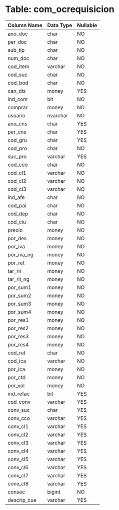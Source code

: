 # Table: com_ocrequisicion

| Column Name | Data Type | Nullable |
|-------------|-----------|----------|
| ano_doc | char | NO |
| per_doc | char | NO |
| sub_tip | char | NO |
| num_doc | char | NO |
| cod_item | varchar | NO |
| cod_suc | char | NO |
| cod_bod | char | NO |
| can_dis | money | YES |
| ind_com | bit | NO |
| comprar | money | NO |
| usuario | nvarchar | NO |
| ano_cns | char | YES |
| per_cns | char | YES |
| cod_gru | char | YES |
| cod_pro | char | NO |
| suc_pro | varchar | YES |
| cod_cco | char | NO |
| cod_cl1 | varchar | NO |
| cod_cl2 | varchar | NO |
| cod_cl3 | varchar | NO |
| ind_afe | char | NO |
| cod_pai | char | NO |
| cod_dep | char | NO |
| cod_ciu | char | NO |
| precio | money | NO |
| por_des | money | NO |
| por_iva | money | NO |
| por_iva_ng | money | NO |
| por_ret | money | NO |
| tar_rii | money | NO |
| tar_rii_ng | money | NO |
| por_sum1 | money | NO |
| por_sum2 | money | NO |
| por_sum3 | money | NO |
| por_sum4 | money | NO |
| por_res1 | money | NO |
| por_res2 | money | NO |
| por_res3 | money | NO |
| por_res4 | money | NO |
| cod_ret | char | NO |
| cod_ica | varchar | NO |
| por_ica | money | NO |
| por_ctd | money | NO |
| por_vol | money | NO |
| ind_refac | bit | YES |
| cod_conv | varchar | YES |
| conv_suc | char | YES |
| conv_cco | varchar | YES |
| conv_cl1 | varchar | YES |
| conv_cl2 | varchar | YES |
| conv_cl3 | varchar | YES |
| conv_cl4 | varchar | YES |
| conv_cl5 | varchar | YES |
| conv_cl6 | varchar | YES |
| conv_cl7 | varchar | YES |
| conv_cl8 | varchar | YES |
| consec | bigint | NO |
| descrip_cue | varchar | YES |
